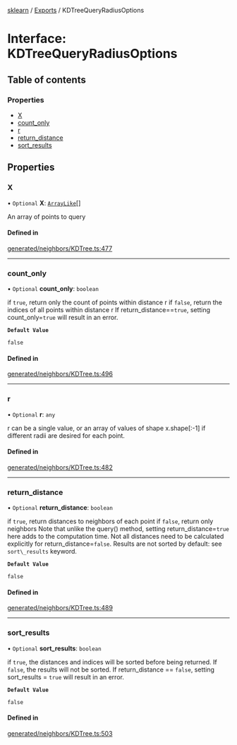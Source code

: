 [sklearn](../readme.md) / [Exports](../modules.md) / KDTreeQueryRadiusOptions

# Interface: KDTreeQueryRadiusOptions

## Table of contents

### Properties

- [X](KDTreeQueryRadiusOptions.md#x)
- [count\_only](KDTreeQueryRadiusOptions.md#count_only)
- [r](KDTreeQueryRadiusOptions.md#r)
- [return\_distance](KDTreeQueryRadiusOptions.md#return_distance)
- [sort\_results](KDTreeQueryRadiusOptions.md#sort_results)

## Properties

### X

• `Optional` **X**: [`ArrayLike`](../modules.md#arraylike)[]

An array of points to query

#### Defined in

[generated/neighbors/KDTree.ts:477](https://github.com/transitive-bullshit/scikit-learn-ts/blob/367336a/packages/sklearn/src/generated/neighbors/KDTree.ts#L477)

___

### count\_only

• `Optional` **count\_only**: `boolean`

if `true`, return only the count of points within distance r if `false`, return the indices of all points within distance r If return\_distance==`true`, setting count\_only=`true` will result in an error.

**`Default Value`**

`false`

#### Defined in

[generated/neighbors/KDTree.ts:496](https://github.com/transitive-bullshit/scikit-learn-ts/blob/367336a/packages/sklearn/src/generated/neighbors/KDTree.ts#L496)

___

### r

• `Optional` **r**: `any`

r can be a single value, or an array of values of shape x.shape\[:-1\] if different radii are desired for each point.

#### Defined in

[generated/neighbors/KDTree.ts:482](https://github.com/transitive-bullshit/scikit-learn-ts/blob/367336a/packages/sklearn/src/generated/neighbors/KDTree.ts#L482)

___

### return\_distance

• `Optional` **return\_distance**: `boolean`

if `true`, return distances to neighbors of each point if `false`, return only neighbors Note that unlike the query() method, setting return\_distance=`true` here adds to the computation time. Not all distances need to be calculated explicitly for return\_distance=`false`. Results are not sorted by default: see `sort\_results` keyword.

**`Default Value`**

`false`

#### Defined in

[generated/neighbors/KDTree.ts:489](https://github.com/transitive-bullshit/scikit-learn-ts/blob/367336a/packages/sklearn/src/generated/neighbors/KDTree.ts#L489)

___

### sort\_results

• `Optional` **sort\_results**: `boolean`

if `true`, the distances and indices will be sorted before being returned. If `false`, the results will not be sorted. If return\_distance == `false`, setting sort\_results = `true` will result in an error.

**`Default Value`**

`false`

#### Defined in

[generated/neighbors/KDTree.ts:503](https://github.com/transitive-bullshit/scikit-learn-ts/blob/367336a/packages/sklearn/src/generated/neighbors/KDTree.ts#L503)
